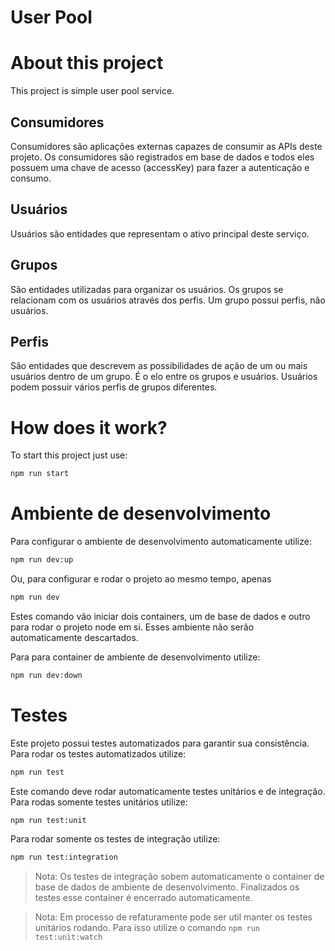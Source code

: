 # User Pool

# About this project

This project is simple user pool service.

## Consumidores

Consumidores são aplicações externas capazes de consumir as APIs deste projeto. Os consumidores são registrados em base de dados e todos eles possuem uma chave de acesso (accessKey) para fazer a autenticação e consumo.

## Usuários

Usuários são entidades que representam o ativo principal deste serviço.

## Grupos

São entidades utilizadas para organizar os usuários. Os grupos se relacionam com os usuários através dos perfis. Um grupo possui perfis, não usuários.

## Perfis

São entidades que descrevem as possibilidades de ação de um ou mais usuários dentro de um grupo. É o elo entre os grupos e usuários. Usuários podem possuir vários perfis de grupos diferentes.

# How does it work?

To start this project just use:

```bash
npm run start
```

# Ambiente de desenvolvimento

Para configurar o ambiente de desenvolvimento automaticamente utilize:

```bash
npm run dev:up
```

Ou, para configurar e rodar o projeto ao mesmo tempo, apenas

```bash
npm run dev
```

Estes comando vão iniciar dois containers, um de base de dados e outro para rodar o projeto node em si. Esses ambiente não serão automaticamente descartados.

Para para container de ambiente de desenvolvimento utilize:

```bash
npm run dev:down
```

# Testes

Este projeto possui testes automatizados para garantir sua consistência. Para rodar os testes automatizados utilize:

```bash
npm run test
```

Este comando deve rodar automaticamente testes unitários e de integração. Para rodas somente testes unitários utilize:

```bash
npm run test:unit
```

Para rodar somente os testes de integração utilize:

```bash
npm run test:integration
```

> Nota: Os testes de integração sobem automaticamente o container de base de dados de ambiente de desenvolvimento. Finalizados os testes esse container é encerrado automaticamente.

> Nota: Em processo de refaturamente pode ser util manter os testes unitários rodando. Para isso utilize o comando `npm run test:unit:watch`
